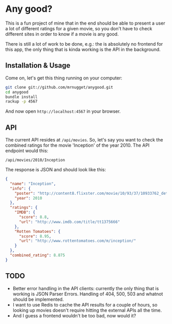 # Any good?

This is a fun project of mine that in the end should be able to present a user a
lot of different ratings for a given movie, so you don't have to check different
sites in order to know if a movie is any good.

There is still a lot of work to be done, e.g.: the is absolutely no frontend for
this app, the only thing that is kinda working is the API in the background.

## Installation & Usage

Come on, let's get this thing running on your computer:

```bash
git clone git://github.com/mrnugget/anygood.git
cd anygood
bundle install
rackup -p 4567
```

And now open `http://localhost:4567` in your browser.

## API

The current API resides at `/api/movies`. So, let's say you want to check the
combined ratings for the movie 'Inception' of the year 2010. The API endpoint
would this:

```
/api/movies/2010/Inception
```
The response is JSON and should look like this:

```json
{
  "name": "Inception",
  "info": {
    "poster": "http://content8.flixster.com/movie/10/93/37/10933762_det.jpg",
    "year": 2010
  },
  "ratings": {
    "IMDB": {
      "score": 8.8,
      "url": "http://www.imdb.com/title/tt1375666"
    },
    "Rotten Tomatoes": {
      "score": 8.95,
      "url": "http://www.rottentomatoes.com/m/inception/"
    }
  },
  "combined_rating": 8.875
}
```

## TODO

- Better error handling in the API clients: currently the only thing that is
  working is JSON Parser Errors. Handling of 404, 500, 503 and whatnot should be
  implemented.
- I want to use Redis to cache the API results for a couple of hours, so looking
  up movies doesn't require hitting the external APIs all the time.
- And I guess a frontend wouldn't be too bad, now would it?
